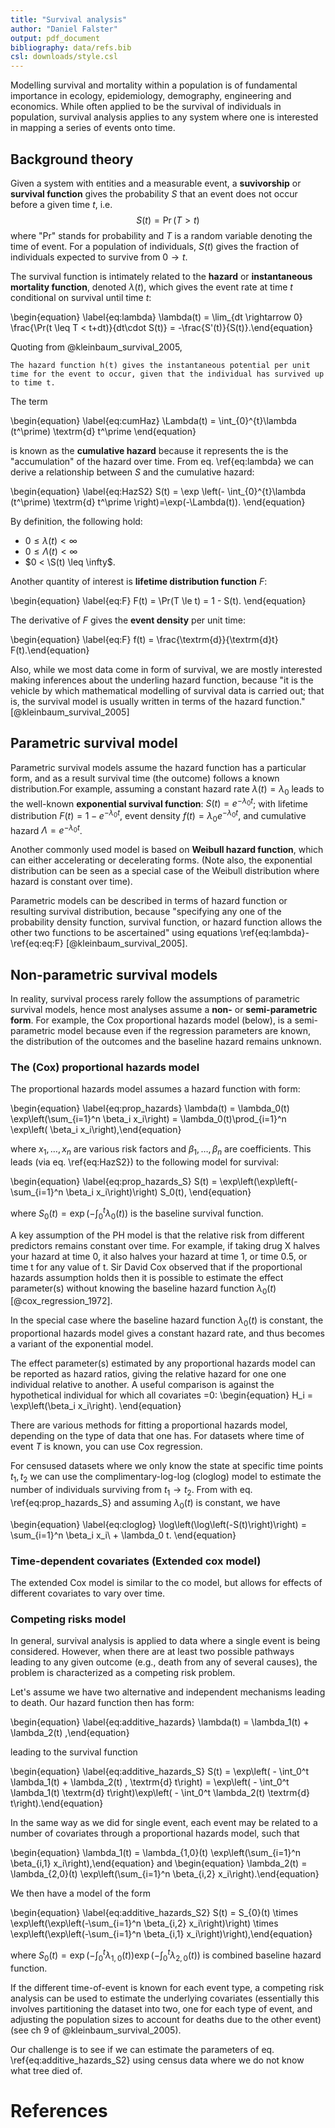 ```yaml
---
title: "Survival analysis"
author: "Daniel Falster"
output: pdf_document
bibliography: data/refs.bib
csl: downloads/style.csl
---
```


Modelling survival and mortality within a population is of fundamental importance in ecology, epidemiology, demography, engineering and economics. While often applied to be the survival of individuals in population, survival analysis applies to any system where one is interested in mapping a series of events onto time.

## Background theory

Given a system with entities and a measurable event, a **suvivorship** or **survival function** gives the probability $S$ that an event does not occur before a given time $t$, i.e.
$$ S(t) = \Pr(T > t)$$
where "Pr" stands for probability and $T$ is a random variable denoting the time of event. For a population of individuals, $S(t)$ gives the fraction of individuals expected to survive from $0 \rightarrow t$.

The survival function is intimately related to the **hazard** or **instantaneous mortality function**,  denoted $\lambda(t)$, which gives the event rate at time $t$ conditional on survival until time $t$:

\begin{equation} \label{eq:lambda} \lambda(t) = \lim_{dt \rightarrow 0} \frac{\Pr(t \leq T < t+dt)}{dt\cdot S(t)} = -\frac{S'(t)}{S(t)}.\end{equation}

Quoting from @kleinbaum_survival_2005,

 	The hazard function h(t) gives the instantaneous potential per unit time for the event to occur, given that the individual has survived up to time t.

The term

\begin{equation} \label{eq:cumHaz} \Lambda(t)  = \int_{0}^{t}\lambda (t^\prime) \textrm{d} t^\prime \end{equation}

is known as the **cumulative hazard** because it represents the  is the "accumulation" of the hazard over time. From eq. \ref{eq:lambda} we can  derive a relationship between $S$ and the cumulative hazard:

\begin{equation} \label{eq:HazS2} S(t) = \exp \left(- \int_{0}^{t}\lambda (t^\prime) \textrm{d} t^\prime \right)=\exp(-\Lambda(t)). \end{equation}

By definition, the following hold:

* $0 \leq \lambda(t) < \infty$
* $0 \leq \Lambda(t) < \infty$
* $0 < \S(t) \leq \infty$.

Another quantity of interest is **lifetime distribution function** $F$:

\begin{equation} \label{eq:F} F(t) = \Pr(T \le t) = 1 - S(t).  \end{equation}

The derivative of $F$ gives the **event density** per unit time:

\begin{equation} \label{eq:F}  f(t) = \frac{\textrm{d}}{\textrm{d}t} F(t).\end{equation}

Also, while we most data come in form of survival, we are mostly interested making inferences about the underling hazard function, because "it is the vehicle by which mathematical modelling of survival data is carried out; that is, the survival model is usually written in terms of the hazard function." [@kleinbaum_survival_2005]

## Parametric survival model

Parametric survival models assume the hazard function has a particular form, and as a result survival time (the outcome) follows a known distribution.For example, assuming a constant hazard rate  $\lambda(t) = \lambda_0$ leads to the well-known **exponential survival function**: $S(t) = e^{- \lambda_0 t}$; with lifetime distribution $F(t) = 1 - e^{- \lambda_0t}$, event density $f(t) = \lambda_0 e^{- \lambda_0t}$, and cumulative hazard $\Lambda = e^{- \lambda_0t}$.

Another commonly used model is based on **Weibull hazard function**, which can either accelerating or decelerating forms. (Note also, the exponential distribution can be seen as a special case of the
Weibull distribution where hazard is constant over time).

Parametric models can be described in terms of hazard function or resulting survival distribution, because "specifying any one of the probability density function, survival function, or hazard function allows the other two functions to be ascertained" using equations \ref{eq:lambda}-\ref{eq:eq:F} [@kleinbaum_survival_2005].


## Non-parametric survival models

In reality, survival process rarely follow the assumptions of parametric survival models, hence most analyses assume a **non-** or **semi-parametric form**. For example, the Cox proportional hazards model (below), is a semi-parametric model because even if the regression parameters are known, the distribution of the outcomes and the baseline hazard remains unknown.

### The (Cox) proportional hazards model

The proportional hazards model assumes a hazard function with form:

\begin{equation} \label{eq:prop_hazards} \lambda(t) =  \lambda_0(t) \exp\left(\sum_{i=1}^n \beta_i x_i\right) =   \lambda_0(t)\prod_{i=1}^n \exp\left( \beta_i x_i\right),\end{equation}

where $x_1, \ldots, x_n$ are various risk factors and $\beta_1, \ldots, \beta_n$ are coefficients. This leads (via eq. \ref{eq:HazS2}) to the following model for survival:

\begin{equation} \label{eq:prop_hazards_S}
S(t) =  \exp\left(\exp\left(-\sum_{i=1}^n \beta_i x_i\right)\right) S_0(t), \end{equation}

where $S_0(t) = \exp\left(-\int_0^t \lambda_0(t)\right)$ is the baseline survival function.

A key assumption of the PH model is that the relative risk from different predictors remains constant over time. For example, if taking drug X halves your hazard at time 0, it also halves your hazard at time 1, or time 0.5, or time t for any value of t. Sir David Cox observed that if the proportional hazards assumption holds then it is possible to estimate the effect parameter(s) without knowing the baseline hazard function $\lambda_0(t)$ [@cox_regression_1972].

In the special case where the baseline hazard function $\lambda_0(t)$ is constant, the proportional hazards model gives a constant hazard rate, and thus becomes a variant of the exponential model.

The effect parameter(s) estimated by any proportional hazards model can be reported as hazard ratios, giving the relative hazard for one one individual relative to another. A useful comparison is against the hypothetical individual for which all covariates =0:
\begin{equation} H_i = \exp\left(\beta_i x_i\right).   \end{equation}

There are various methods for fitting a proportional hazards model, depending on the type of data that one has. For datasets where time of event $T$ is known, you can use Cox regression.

For censused datasets where we only know the state at specific time points $t_1, t_2$ we can use the complimentary-log-log (cloglog) model to estimate the number of individuals surviving from $t_1 \rightarrow t_2$. From with eq. \ref{eq:prop_hazards_S} and assuming $\lambda_0(t)$ is constant, we have

\begin{equation} \label{eq:cloglog}
\log\left(\log\left(-S(t)\right)\right) =  \sum_{i=1}^n \beta_i x_i\ + \lambda_0 t. \end{equation}

### Time-dependent covariates (Extended cox model)

The extended Cox model is similar to the co model, but allows for effects of different covariates to vary over time.

### Competing risks model

In general, survival analysis is applied to data where a single event is being considered. However, when there are at least two possible pathways leading to any given outcome (e.g., death from any of several causes), the problem is characterized as a competing risk problem.

Let's assume we have two alternative and independent mechanisms leading to death. Our hazard function then has form:

\begin{equation} \label{eq:additive_hazards} \lambda(t) =  \lambda_1(t) + \lambda_2(t) ,\end{equation}

leading to the survival function

\begin{equation} \label{eq:additive_hazards_S} S(t) =  \exp\left( - \int_0^t \lambda_1(t) + \lambda_2(t) \, \textrm{d} t\right) =  \exp\left( - \int_0^t \lambda_1(t) \textrm{d} t\right)\exp\left( - \int_0^t \lambda_2(t) \textrm{d} t\right).\end{equation}

In the same way as we did for single event, each event may  be related to a number of covariates through a proportional hazards model, such that

\begin{equation} \lambda_1(t) =  \lambda_{1,0}(t) \exp\left(\sum_{i=1}^n \beta_{i,1} x_i\right),\end{equation}
and
\begin{equation} \lambda_2(t) =  \lambda_{2,0}(t) \exp\left(\sum_{i=1}^n \beta_{i,2} x_i\right).\end{equation}

We then have a model of the form

\begin{equation} \label{eq:additive_hazards_S2} S(t) =  S_{0}(t) \times \exp\left(\exp\left(-\sum_{i=1}^n \beta_{i,2} x_i\right)\right) \times \exp\left(\exp\left(-\sum_{i=1}^n \beta_{i,1} x_i\right)\right),\end{equation}

where $S_{0}(t)=\exp\left(-\int_0^t \lambda_{1,0}(t)\right) \exp\left(-\int_0^t \lambda_{2,0}(t)\right)$ is combined baseline hazard function.

If the different time-of-event is known for each event type, a competing risk analysis can be used to estimate the underlying covariates (essentially this involves partitioning the dataset into two, one for each type of event, and adjusting the population sizes to account for deaths due to the other event)(see ch 9 of @kleinbaum_survival_2005).

Our challenge is to see if we can estimate the parameters of eq.  \ref{eq:additive_hazards_S2} using census data where we do not know what tree died of.

# References
